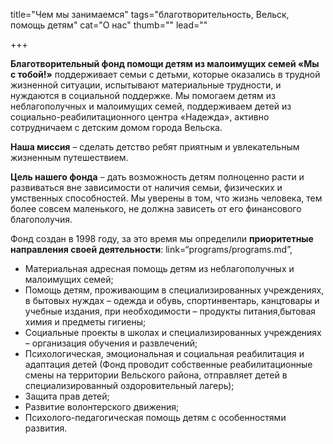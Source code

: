 
title="Чем мы занимаемся"
tags="благотворительность, Вельск, помощь детям"
cat="О нас"
thumb=""
lead=""

+++

<b>Благотворительный фонд помощи детям из малоимущих семей «Мы с тобой!»</b> поддерживает семьи с детьми, которые оказались в трудной жизненной ситуации, испытывают материальные трудности, и нуждаются в социальной поддержке. 
Мы помогаем детям из неблагополучных и малоимущих семей, поддерживаем детей из социально-реабилитационного центра «Надежда», активно сотрудничаем с детским домом города Вельска.
<p>
<b>Наша миссия</b> – сделать детство ребят приятным и увлекательным жизненным путешествием.
<p>
<b>Цель нашего фонда</b> – дать возможность детям полноценно расти и развиваться вне зависимости от наличия семьи, физических и умственных способностей.
Мы уверены в том, что жизнь человека, тем более совсем маленького, не должна зависеть от его финансового благополучия.
<p>Фонд создан в 1998 году, за это время мы определили <b>приоритетные направления своей деятельности</b>: link=“programs/programs.md”,
<ul>
<li>Материальная адресная помощь детям из неблагополучных и малоимущих семей;</li>
<li>Помощь детям, проживающим в специализированных учреждениях, в бытовых нуждах – одежда и обувь, спортинвентарь, канцтовары и учебные издания, при необходимости – продукты питания,бытовая химия и предметы гигиены;</li> 
<li>Социальные проекты в школах и специализированных учреждениях – организация обучения и развлечений;</li>
<li>Психологическая, эмоциональная и социальная реабилитация и адаптация детей (Фонд проводит собственные реабилитационные смены на территории Вельского района, отправляет детей в специализированный оздоровительный лагерь);</li>
<li>Защита прав детей;</li>
<li>Развитие волонтерского движения;</li>  
<li>Психолого-педагогическая помощь детям с особенностями развития.</li>
</ul>


